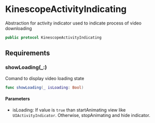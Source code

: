 # KinescopeActivityIndicating

Abstraction for activity indicator used to indicate process of video downloading

``` swift
public protocol KinescopeActivityIndicating 
```

## Requirements

### showLoading(\_:​)

Comand to display video loading state

``` swift
func showLoading(_ isLoading: Bool)
```

#### Parameters

  - isLoading: If value is `true` than startAnimating view like `UIActivityIndicator`. Otherwise, stopAnimating and hide indicator.
